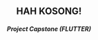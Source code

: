 <div align="center">
  <h2> HAH KOSONG! </h2>
  <h4> <i> Project Capstone (FLUTTER) </i> </h4>
</div> 
